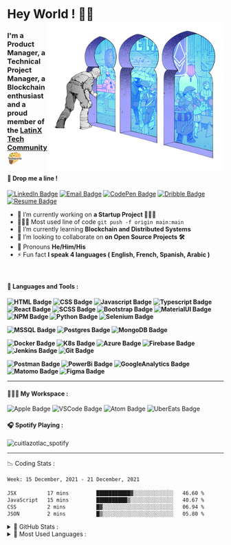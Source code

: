 <h1 align="left"> Hey World ! 🤙🏽 
 <br/>
 <img align="right" width="410px "alt="img" src="https://github.com/cuitlazotlac/cuitlazotlac/blob/main/what-is-ethereum.png" />
<h3 align="left">I'm a Product Manager, a Technical Project Manager, a Blockchain enthusiast and a proud member of the <a href="https://techqueria.org/" target="_blank"> LatinX Tech Community <img width="35px "alt="img" src="logo-techqueria.png" /></a></h3>


<h4> 📮 Drop me a line ! </h4>

[![LinkedIn Badge](https://img.shields.io/badge/LinkedIn-CD96FE?style=for-the-badge&logo=linkedin&logoColor=black)](https://www.behance.net/cuitlazotlac) 
[![Email Badge](https://img.shields.io/badge/Mail-9F87E6?style=for-the-badge&logo=gmail&logoColor=black)](mailto:heyhayssem@gmail.com)
[![CodePen Badge](https://img.shields.io/badge/Codepen-A3A4FD?style=for-the-badge&logo=codepen&logoColor=black)](https://codepen.io/cuitlazotlac)
[![Dribble Badge](https://img.shields.io/badge/Dribbble-87A2E6?style=for-the-badge&logo=Dribbble&logoColor=black)](https://dribbble.com/cuitlazotlac)
[![Resume Badge](https://img.shields.io/badge/My%20Resume-96CEFE?style=for-the-badge&logo=LibreOffice&logoColor=black)](https://drive.google.com/file/d/1XqK292myheQ53gTAYmz20vpO4cv5Q7Fq/view?usp=sharing)

- 🔭 I’m currently working on **a Startup Project 👷🏾‍♂️**
- 👨🏽‍💻 Most used line of code `git push -f origin main:main`
- 🌱 I’m currently learning **Blockchain and Distributed Systems**
- 👯 I’m looking to collaborate on **on Open Source Projects 🛠**
- 💬 Pronouns **He/Him/His**
- ⚡ Fun fact **I speak 4 languages ( English, French, Spanish, Arabic )**


<br />

<h4> 🦥 Languages and Tools :<h4> 

![HTML Badge](https://img.shields.io/badge/HTML5-CD96FE?style=for-the-badge&logo=html5&logoColor=#EA6123)
![CSS Badge](https://img.shields.io/badge/CSS3-9F87E6?style=for-the-badge&logo=css3&logoColor=#2662E9)
![Javascript Badge](https://img.shields.io/badge/JavaScript-A3A4FD?style=for-the-badge&logo=javascript&logoColor=#EFD819)
![Typescript Badge](https://img.shields.io/badge/TypeScript-87A2E6?style=for-the-badge&logo=typescript&logoColor=#2D79C7)
![React Badge](https://img.shields.io/badge/React-CD96FE?style=for-the-badge&logo=react&logoColor=#61DAFB)
![SCSS Badge](https://img.shields.io/badge/Sass-9F87E6?style=for-the-badge&logo=sass&logoColor=#CE679B)
![Bootstrap Badge](https://img.shields.io/badge/Bootstrap-CD96FE?style=for-the-badge&logo=bootstrap&logoColor=#7A12F7)
![MaterialUI Badge](https://img.shields.io/badge/Material--UI-9F87E6?style=for-the-badge&logo=material-ui&logoColor=#00B0FE)
![NPM Badge](https://img.shields.io/badge/npm-A3A4FD?style=for-the-badge&logo=npm&logoColor=white)
![Python Badge](https://img.shields.io/badge/Python-87A2E6?style=for-the-badge&logo=python&logoColor=#326B9A)
![Selenium Badge](https://img.shields.io/badge/Selenium-CD96FE?style=for-the-badge&logo=Selenium&logoColor=#00B400)

![MSSQL Badge](https://img.shields.io/badge/Microsoft%20SQL%20Sever-9F87E6?style=for-the-badge&logo=microsoft%20sql%20server&logoColor=#DF3732)
![Postgres Badge](https://img.shields.io/badge/PostgreSQL-A3A4FD?style=for-the-badge&logo=postgresql&logoColor=#326790)
![MongoDB Badge](https://img.shields.io/badge/MongoDB-87A2E6?style=for-the-badge&logo=mongodb&logoColor=#13A950)


![Docker Badge](https://img.shields.io/badge/Docker-CD96FE?style=for-the-badge&logo=docker&logoColor=#2596EC)
![K8s Badge](https://img.shields.io/badge/kubernetes-9F87E6.svg?&style=for-the-badge&logo=kubernetes&logoColor=#316DE4)
![Azure Badge](https://img.shields.io/badge/microsoft%20azure-A3A4FD?style=for-the-badge&logo=microsoft-azure&logoColor=#0089D6)
![Firebase Badge](https://img.shields.io/badge/firebase-87A2E6?style=for-the-badge&logo=firebase&logoColor=#F58310)
![Jenkins Badge](https://img.shields.io/badge/Jenkins-CD96FE?style=for-the-badge&logo=Jenkins&logoColor=#304F60)
![Git Badge](https://img.shields.io/badge/Git-9F87E6?style=for-the-badge&logo=git&logoColor=#F0512F)

![Postman Badge](https://img.shields.io/badge/Postman-CD96FE?style=for-the-badge&logo=Postman&logoColor=#F76936)
![PowerBi Badge](https://img.shields.io/badge/Power%20Bi-9F87E6?style=for-the-badge&logo=Power%20BI&logoColor=#F3C911)
![GoogleAnalytics Badge](https://img.shields.io/badge/Google%20Analytics-A3A4FD?style=for-the-badge&logo=google%20analytics&logoColor=#FAAB00)
![Matomo Badge](https://img.shields.io/badge/Matomo-87A2E6?style=for-the-badge&logo=Matomo&logoColor=#2E51A1)
![Figma Badge](https://img.shields.io/badge/Figma-CD96FE?style=for-the-badge&logo=figma&logoColor=#A15AFE)
<!-- ![AdobeAi Badge](https://img.shields.io/badge/Adobe%20Illustrator-FF9A00?style=for-the-badge&logo=adobe%20illustrator&logoColor=white) -->
<!-- ![InVision Badge](https://img.shields.io/badge/InVision-FF3366?style=for-the-badge&logo=InVision&logoColor=white) -->


---
<h4> 💁🏽‍♂️  My Workspace :</h4>

![Apple Badge](https://img.shields.io/badge/Apple-MacBook_Pro_2019-CD96FE?style=for-the-badge&logo=apple&logoColor=white)
![VSCode Badge](https://img.shields.io/badge/Visual_Studio_Code-9F87E6?style=for-the-badge&logo=visual%20studio%20code&logoColor=#44B0F4)
![Atom Badge](https://img.shields.io/badge/Atom-A3A4FD?style=for-the-badge&logo=Atom&logoColor=#1AAB76)
![UberEats Badge](https://img.shields.io/badge/Uber_Eats-87A2E6?style=for-the-badge&logo=uber-eats&logoColor=#00BF32)

<h4> 🎧  Spotify Playing : </h4>
<img src="https://novatorem-cuitlazotlac.vercel.app/api/spotify" alt="cuitlazotlac_spotify" width="350"></img>

---

📉 Coding Stats :
<!--START_SECTION:waka-->
```text
Week: 15 December, 2021 - 21 December, 2021

JSX          17 mins         ███████████▓░░░░░░░░░░░░░   46.60 % 
JavaScript   15 mins         ██████████▒░░░░░░░░░░░░░░   40.67 % 
CSS          2 mins          █▓░░░░░░░░░░░░░░░░░░░░░░░   06.94 % 
JSON         2 mins          █▒░░░░░░░░░░░░░░░░░░░░░░░   05.80 % 
```
<!--END_SECTION:waka-->


<details>
<summary> 🦉 GitHub Stats : </summary>
  <img alt="GitHub Stats" src="https://github-readme-stats-cuitlazotlac.vercel.app/api?username=cuitlazotlac&show_icons=true&theme=tokyonight&hide_border=true" />
</details>
<details>
<summary> 👾 Most Used Languages : </summary>
<img alt="Top Languages" src="https://github-readme-stats-cuitlazotlac.vercel.app/api/top-langs/?username=cuitlazotlac&show_icons=true&theme=tokyonight&hide_border=true" />
</details>
